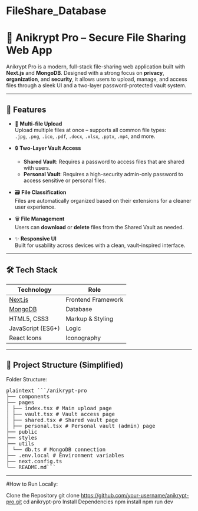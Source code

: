 # FileShare_Database

# 🔐 Anikrypt Pro – Secure File Sharing Web App

Anikrypt Pro is a modern, full-stack file-sharing web application built with **Next.js** and **MongoDB**. Designed with a strong focus on **privacy**, **organization**, and **security**, it allows users to upload, manage, and access files through a sleek UI and a two-layer password-protected vault system.

---

## 🚀 Features

- 📁 **Multi-file Upload**  
  Upload multiple files at once – supports all common file types:  
  `.jpg`, `.png`, `.ico`, `.pdf`, `.docx`, `.xlsx`, `.pptx`, `.mp4`, and more.

- 🔒 **Two-Layer Vault Access**  
  - **Shared Vault**: Requires a password to access files that are shared with users.
  - **Personal Vault**: Requires a high-security admin-only password to access sensitive or personal files.

- 🗃️ **File Classification**  
  Files are automatically organized based on their extensions for a cleaner user experience.

- 🗑️ **File Management**  
  Users can **download** or **delete** files from the Shared Vault as needed.

- ✨ **Responsive UI**  
  Built for usability across devices with a clean, vault-inspired interface.

---

## 🛠️ Tech Stack

| Technology | Role |
|------------|------|
| [Next.js](https://nextjs.org/) | Frontend Framework |
| [MongoDB](https://www.mongodb.com/) | Database |
| HTML5, CSS3 | Markup & Styling |
| JavaScript (ES6+) | Logic |
| React Icons | Iconography |

---

## 📂 Project Structure (Simplified)
Folder Structure:
<pre>
plaintext ```/anikrypt-pro
├── components
├── pages
│ ├── index.tsx # Main upload page
│ ├── vault.tsx # Vault access page
│ ├── shared.tsx # Shared vault page
│ ├── personal.tsx # Personal vault (admin) page
├── public
├── styles
├── utils
│ └── db.ts # MongoDB connection
├── .env.local # Environment variables
├── next.config.ts
└── README.md```
</pre>
---
#How to Run Locally:

Clone the Repository
git clone https://github.com/your-username/anikrypt-pro.git
cd anikrypt-pro
Install Dependencies
npm install
npm run dev
